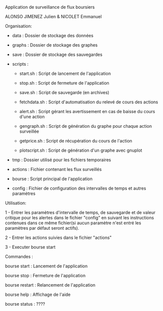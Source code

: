 Application de surveillance de flux boursiers

ALONSO JIMENEZ Julien & NICOLET Emmanuel

Organisation:

- data : Dossier de stockage des données

- graphs : Dossier de stockage des graphes

- save : Dossier de stockage des sauvegardes

- scripts :

  - start.sh : Script de lancement de l'application

  - stop.sh : Script de fermeture de l'application

  - save.sh : Script de sauvegarde (en archives)

  - fetchdata.sh : Script d'automatisation du relevé de cours des actions

  - alert.sh : Script gérant les avertissement en cas de baisse du cours d'une action

  - gengraph.sh : Script de génération du graphe pour chaque action surveillée

  - getprice.sh : Script de récupération du cours de l'action

  - plotscript.sh : Script de génération d'un graphe avec gnuplot

- tmp : Dossier utilisé pour les fichiers temporaires

- actions : Fichier contenant les flux surveillés

- bourse : Script principal de l'application

- config : Fichier de configuration des intervalles de temps et autres paramètres

Utilisation:

1 - Entrer les paramètres d'intervalle de temps, de sauvegarde et de valeur critique pour les alertes dans le fichier "config" en suivant les instructions contenues 
dans ce même fichier(si aucun paramètre n'est entré les paramètres par défaut seront actifs).

2 - Entrer les actions suivies dans le fichier "actions"

3 - Executer bourse start

Commandes :

bourse start : Lancement de l'application

bourse stop : Fermeture de l'application

bourse restart : Relancement de l'application

bourse help : Affichage de l'aide

bourse status : ????